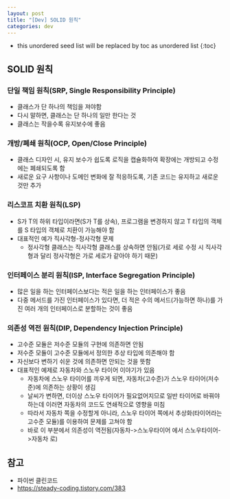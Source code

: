 ```yaml
---
layout: post
title: "[Dev] SOLID 원칙"
categories: dev
---
```


* this unordered seed list will be replaced by toc as unordered list
{:toc}

## SOLID 원칙

### 단일 책임 원칙(SRP, Single Responsibility Principle)

- 클래스가 단 하나의 책임을 져야함
- 다시 말하면, 클래스는 단 하나의 일만 한다는 것
- 클래스는 작을수록 유지보수에 좋음

### 개방/폐쇄 원칙(OCP, Open/Close Principle)

- 클래스 디자인 시, 유지 보수가 쉽도록 로직을 캡슐화하여 확장에는 개방되고 수정에는 폐쇄되도록 함
- 새로운 요구 사항이나 도메인 변화에 잘 적응하도록, 기존 코드는 유지하고 새로운 것만 추가

### 리스코프 치환 원칙(LSP)

- S가 T의 하위 타입이라면(S가 T를 상속), 프로그램을 변경하지 않고 T 타입의 객체를 S 타입의 객체로 치환이 가능해야 함
- 대표적인 예가 직사각형-정사각형 문제
  - 정사각형 클래스는 직사각형 클래스를 상속하면 안됨(가로 세로 수정 시 직사각형과 달리 정사각형은 가로 세로가 같아야 하기 때문)

### 인터페이스 분리 원칙(ISP, Interface Segregation Principle)

- 많은 일을 하는 인터페이스보다는 적은 일을 하는 인터페이스가 좋음
- 다중 메서드를 가진 인터페이스가 있다면, 더 적은 수의 메서드(가능하면 하나)를 가진 여러 개의 인터페이스로 분할하는 것이 좋음

### 의존성 역전 원칙(DIP, Dependency Injection Principle)

- 고수준 모듈은 저수준 모듈의 구현에 의존하면 안됨
- 저수준 모듈이 고수준 모듈에서 정의한 추상 타입에 의존해야 함
- 자신보다 변하기 쉬운 것에 의존하면 안되는 것을 뜻함
- 대표적인 예제로 자동차와 스노우 타이어 이야기가 있음
  - 자동차에 스노우 타이어를 끼우게 되면, 자동차(고수준)가 스노우 타이어(저수준)에 의존하는 상황이 생김
  - 날씨가 변하면, 더이상 스노우 타이어가 필요없어지므로 일반 타이어로 바꿔야하는데 이러면 자동차의 코드도 연쇄적으로 영향을 미침
  - 따라서 자동차 쪽을 수정할게 아니라, 스노우 타이어 쪽에서 추상화(타이어라는 고수준 모듈)를 이용하여 문제를 고쳐야 함
  - 바로 이 부분에서 의존성이 역전됨(자동차->스노우타이어 에서 스노우타이어->자동차 로)

## 참고

- 파이썬 클린코드
- <https://steady-coding.tistory.com/383>
